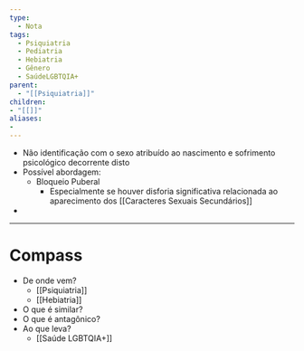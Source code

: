 ```yaml
---
type:
  - Nota
tags:
  - Psiquiatria
  - Pediatria
  - Hebiatria
  - Gênero
  - SaúdeLGBTQIA+
parent:
  - "[[Psiquiatria]]"
children:
- "[[]]"
aliases:
- 
---
```

- Não identificação com o sexo atribuído ao nascimento e sofrimento psicológico decorrente disto
- Possível abordagem:
	- Bloqueio Puberal
		- Especialmente se houver disforia significativa relacionada ao aparecimento dos [[Caracteres Sexuais Secundários]]
- 
____
# Compass
- De onde vem?
	- [[Psiquiatria]]
	- [[Hebiatria]]
- O que é similar?
- O que é antagônico?
- Ao que leva?
	- [[Saúde LGBTQIA+]]


